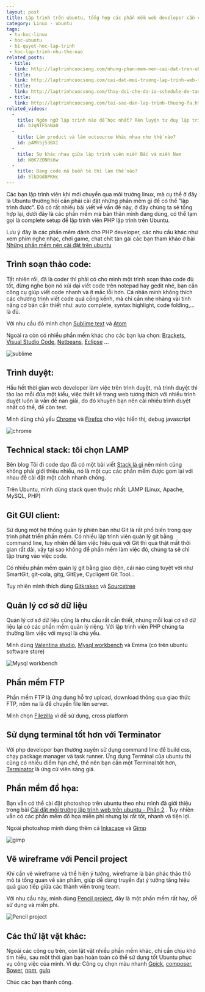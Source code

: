 ```yaml
---
layout: post
title: Lập trình trên ubuntu, tổng hợp các phần mềm web developer cần cài đặt
category: Linux - ubuntu
tags:
 - tu-hoc-linux
 - hoc-ubuntu
 - bi-quyet-hoc-lap-trinh
 - hoc-lap-trinh-nhu-the-nao
related_posts:
 - title: 
   link: http://laptrinhcuocsong.com/nhung-phan-mem-nen-cai-dat-tren-ubuntu.html
 - title: 
   link: http://laptrinhcuocsong.com/cai-dat-moi-truong-lap-trinh-web-tren-ubuntu-phan-1.html
 - title: 
   link: http://laptrinhcuocsong.com/thay-doi-che-do-io-schedule-de-tang-toc-ubuntu.html
 - title:
   link: http://laptrinhcuocsong.com/tai-sao-dan-lap-trinh-thuong-fa.html
related_videos:
  -
    title: Ngôn ngữ lập trình nào dễ học nhất? Rèn luyện tư duy lập trình
    id: bJqNTFSnNa0
  -
    title: Làm product và làm outsource khác nhau như thế nào?
    id: pAMh5j53BXI
  -
    title: Sự khác nhau giữa lập trình viên miền Bắc và miền Nam
    id: N0K7ZONRs6w
  -
    title: Đang code mà buồn tè thì làm thế nào?
    id: 5lkDOd8PKHc
---
```

Các bạn lập trình viên khi mới chuyển qua môi trường linux, mà cụ thể ở đây là Ubuntu thường hỏi cần phải cài đặt những phần mềm gì để có thể "lập trình được". Đã có rất nhiều bài viết về vấn đề này, ở đây chúng ta sẽ tổng hợp lại, dưới đây là các phần mềm mà bản thân mình đang dùng, có thể tạm gọi là complete setup để lập trình viên PHP lập trình trên Ubuntu.

Lưu ý đây là các phần mềm dành cho PHP developer, các nhu cầu khác như xem phim nghe nhạc, chơi game, chat chit tán gái các bạn tham khảo ở bài [Những phần mềm nên cài đặt trên ubuntu](http://laptrinhcuocsong.com/nhung-phan-mem-nen-cai-dat-tren-ubuntu.html)

## Trình soạn thảo code:

Tất nhiên rồi, đã là coder thì phải có cho mình một trình soạn thảo code đủ tốt, đừng nghe bọn nó xúi dại viết code trên notepad hay gedit nhé, bạn cần công cụ giúp viết code nhanh và ít mắc lỗi hơn. Cá nhân mình không thích các chương trình viết code quá cồng kềnh, mà chỉ cần nhẹ nhàng vài tính năng cơ bản cần thiết như: auto complete, syntax highlight, code folding,... là đủ.

Với nhu cầu đó mình chọn [Sublime text](http://www.sublimetext.com/) và [Atom](https://atom.io/)

Ngoài ra còn có nhiều phần mềm khác cho các bạn lựa chọn: [Brackets](http://brackets.io/), [Visual Studio Code](https://code.visualstudio.com/), [Netbeans](https://netbeans.org/), [Eclipse](https://www.eclipse.org/) ...

![sublime](http://laptrinhcuocsong.com/images/vn-ime.png)

## Trình duyệt:

Hầu hết thời gian web developer làm việc trên trình duyệt, mà trình duyệt thì tào lao mỗi đứa một kiểu, việc thiết kế trang web tương thích với nhiều trình duyệt luôn là vấn đề nan giải, do đó khuyên bạn nên cài nhiều trình duyệt nhất có thể, để còn test.

Mình dùng chủ yếu [Chrome](https://www.google.com/intl/vi_vn/chrome/browser/desktop/index.html) và [Firefox](https://www.mozilla.org/vi/firefox/new/) cho việc hiển thị, debug javascript

![chrome](http://laptrinhcuocsong.com/images/google-chrome-ubuntu.png)

## Technical stack: tôi chọn LAMP

Bên blog Tôi đi code dạo đã có một bài viết [Stack là gì](https://toidicodedao.com/2017/05/23/giai-thich-technical-stack-la-gi/) nên mình cũng không phải giới thiệu nhiều, nó là một cục các phần mềm được gom lại với nhau để cài đặt một cách nhanh chóng.

Trên Ubuntu, mình dùng stack quen thuộc nhất: LAMP (Linux, Apache, MySQL, PHP)

## Git GUI client:

Sử dụng một hệ thống quản lý phiên bản như Git là rất phổ biến trong quy trình phát triển phần mềm. Có nhiều lập trình viên quản lý git bằng command line, tuy nhiên để làm việc hiệu quả với Git thì quả thật mất thời gian rất dài, vậy tại sao không để phần mềm làm việc đó, chúng ta sẽ chỉ tập trung vào việc code.

Có nhiều phần mềm quản lý git bằng giao diện, cái nào cũng tuyệt vời như SmartGit, git-cola, gitg, GitEye, Cycligent Git Tool...

Tuy nhiên mình thích dùng [Gitkraken](https://www.gitkraken.com/) và [Sourcetree](https://www.sourcetreeapp.com/)

## Quản lý cơ sở dữ liệu

Quản lý cơ sở dữ liệu cũng là nhu cầu rất cần thiết, nhưng mỗi loại cơ sở dữ liệu lại có các phần mềm quản lý riêng. Với lập trình viên PHP chúng ta thường làm việc với mysql là chủ yếu.

Mình dùng [Valentina studio](https://www.valentina-db.com/en/get-free-valentina-studio), [Mysql workbench](https://www.mysql.com/products/workbench/) và Emma (có trên ubuntu software store)

![Mysql workbench](http://laptrinhcuocsong.com/images/mysql-workbench.png)

## Phần mềm FTP

Phần mềm FTP là ứng dụng hỗ trợ upload, download thông qua giao thức FTP, nôm na là để chuyển file lên server.

Mình chọn [Filezilla](https://filezilla-project.org/) vì dễ sử dụng, cross platform

## Sử dụng terminal tốt hơn với Terminator

Với php developer bạn thường xuyên sử dụng command line để build css, chạy package manager và task runner. Ứng dụng Terminal của ubuntu thì cũng có nhiều điểm hạn chế, thế nên bạn cần một Terminal tốt hơn, [Terminator](https://viblo.asia/p/terminal-bot-te-nhat-va-de-su-dung-voi-terminator-va-zsh-tren-ubuntu-pDOKjkrXzPr) là ứng cử viên sáng giá.

## Phần mềm đồ họa:

Bạn vẫn có thể cài đặt photoshop trên ubuntu theo như mình đã giới thiệu trong bài [Cài đặt môi trường lập trình web trên ubuntu - Phần 2](http://laptrinhcuocsong.com/cai-dat-moi-truong-lap-trinh-web-tren-ubuntu-phan-2.html) . Tuy nhiên vẫn có các phần mềm đồ họa miễn phí nhưng lại rất tốt, nhanh và tiện lợi.

Ngoài photoshop mình dùng thêm cả [Inkscape](https://inkscape.org/) và [Gimp](https://www.gimp.org/)

![gimp](http://laptrinhcuocsong.com/images/gimp.png)

## Vẽ wireframe với Pencil project

Khi cần vẽ wireframe và thể hiện ý tưởng, wireframe là bản phác thảo thô mô tả tổng quan về sản phẩm, giúp dễ dàng truyền đạt ý tưởng tăng hiệu quả giao tiếp giữa các thành viên trong team.

Với nhu cầu này, mình dùng [Pencil project](https://pencil.evolus.vn/), đây là một phần mềm rất hay, dễ sử dụng và miễn phí.

![Pencil project](http://laptrinhcuocsong.com/images/pencil-project-wireframe.png)

## Các thứ lặt vặt khác:

Ngoài các công cụ trên, còn lặt vặt nhiều phần mềm khác, chỉ cần chịu khó tìm hiểu, sau một thời gian bạn hoàn toàn có thể sử dụng tốt Ubuntu phục vụ công việc của mình.
Ví dụ: Công cụ chọn màu nhanh [Gpick](http://www.gpick.org/), [composer](https://getcomposer.org/), [Bower](https://bower.io/), [npm](https://www.npmjs.com/), [gulp](https://gulpjs.com/)

Chúc các bạn thành công.
